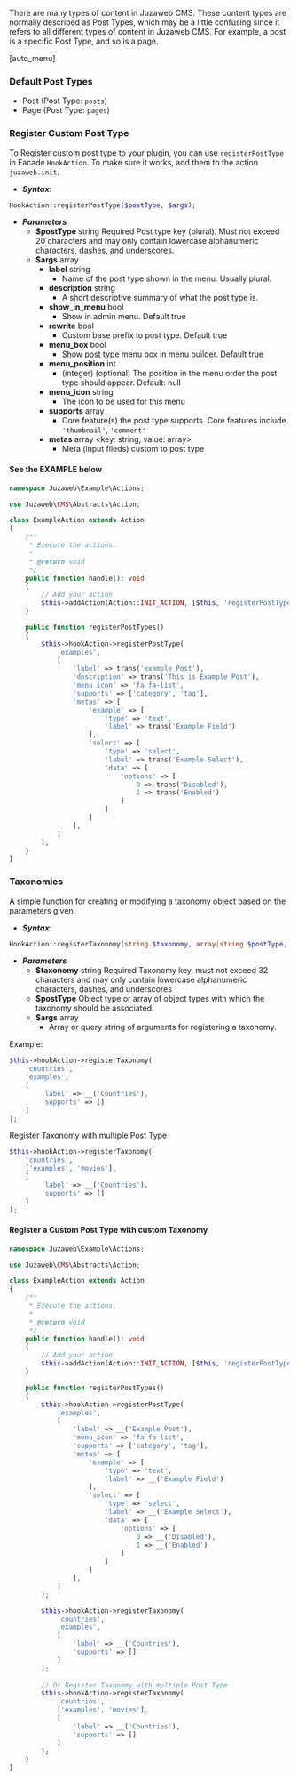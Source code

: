 There are many types of content in Juzaweb CMS. These content types are normally described as Post Types, which may be a little confusing since it refers to all different types of content in Juzaweb CMS. For example, a post is a specific Post Type, and so is a page.

[auto_menu]

### Default Post Types
- Post (Post Type: ``posts``)
- Page (Post Type: ``pages``)

### Register Custom Post Type
To Register custom post type to your plugin, you can use `registerPostType` in Facade `HookAction`. To make sure it works, add them to the action `juzaweb.init`.
- **_Syntax_**:
```php
HookAction::registerPostType($postType, $args);
```
- **_Parameters_**
  - **$postType** string Required
    Post type key (plural). Must not exceed 20 characters and may only contain lowercase alphanumeric characters, dashes, and underscores.
  - **$args** array
    - **label** string
      - Name of the post type shown in the menu. Usually plural.
    - **description** string
      - A short descriptive summary of what the post type is.
    - **show_in_menu** bool
      - Show in admin menu. Default true
    - **rewrite** bool
      - Custom base prefix to post type. Default true
    - **menu_box** bool
      - Show post type menu box in menu builder. Default true
    - **menu_position** int
      - (integer) (optional) The position in the menu order the post type should appear. Default: null
    - **menu_icon** string
      - The icon to be used for this menu
    - **supports** array
      - Core feature(s) the post type supports. Core features include `'thumbnail'`, `'comment'`
    - **metas** array <key: string, value: array>
      - Meta (input fileds) custom to post type


#### **See the EXAMPLE below**
```php
namespace Juzaweb\Example\Actions;

use Juzaweb\CMS\Abstracts\Action;

class ExampleAction extends Action
{
    /**
     * Execute the actions.
     *
     * @return void
     */
    public function handle(): void
    {
        // Add your action
        $this->addAction(Action::INIT_ACTION, [$this, 'registerPostTypes']);
    }

    public function registerPostTypes()
    {
        $this->hookAction->registerPostType(
            'examples',
            [
                'label' => trans('example Post'),
                'description' => trans('This is Example Post'),
                'menu_icon' => 'fa fa-list',
                'supports' => ['category', 'tag'],
                'metas' => [
                    'example' => [
                        'type' => 'text',
                        'label' => trans('Example Field')
                    ],
                    'select' => [
                        'type' => 'select',
                        'label' => trans('Example Select'),
                        'data' => [
                            'options' => [
                                0 => trans('Disabled'),
                                1 => trans('Enabled')
                            ]
                        ]
                    ]
                ],
            ]
        );
    }
}
```

### Taxonomies
A simple function for creating or modifying a taxonomy object based on the parameters given.
- **_Syntax_**:
```php
HookAction::registerTaxonomy(string $taxonomy, array|string $postType, array|string $args = array());
```

- **_Parameters_**
  - **$taxonomy** string Required Taxonomy key, must not exceed 32 characters and may only contain lowercase alphanumeric characters, dashes, and underscores
  - **$postType** Object type or array of object types with which the taxonomy should be associated.
  - **$args** array
    - Array or query string of arguments for registering a taxonomy.

Example:
```php
$this->hookAction->registerTaxonomy(
    'countries',
    'examples',
    [
        'label' => __('Countries'),
        'supports' => []
    ]
);
```
Register Taxonomy with multiple Post Type
```php
$this->hookAction->registerTaxonomy(
    'countries',
    ['examples', 'movies'],
    [
        'label' => __('Countries'),
        'supports' => []
    ]
);
```

#### Register a Custom Post Type with custom Taxonomy
```php
namespace Juzaweb\Example\Actions;

use Juzaweb\CMS\Abstracts\Action;

class ExampleAction extends Action
{
    /**
     * Execute the actions.
     *
     * @return void
     */
    public function handle(): void
    {
        // Add your action
        $this->addAction(Action::INIT_ACTION, [$this, 'registerPostTypes']);
    }

    public function registerPostTypes()
    {
        $this->hookAction->registerPostType(
            'examples',
            [
                'label' => __('Example Post'),
                'menu_icon' => 'fa fa-list',
                'supports' => ['category', 'tag'],
                'metas' => [
                    'example' => [
                        'type' => 'text',
                        'label' => __('Example Field')
                    ],
                    'select' => [
                        'type' => 'select',
                        'label' => __('Example Select'),
                        'data' => [
                            'options' => [
                                0 => __('Disabled'),
                                1 => __('Enabled')
                            ]
                        ]
                    ]
                ],
            ]
        );

        $this->hookAction->registerTaxonomy(
            'countries',
            'examples',
            [
                'label' => __('Countries'),
                'supports' => []
            ]
        );
        
        // Or Register Taxonomy with multiple Post Type
        $this->hookAction->registerTaxonomy(
            'countries',
            ['examples', 'movies'],
            [
                'label' => __('Countries'),
                'supports' => []
            ]
        );
    }
}
```